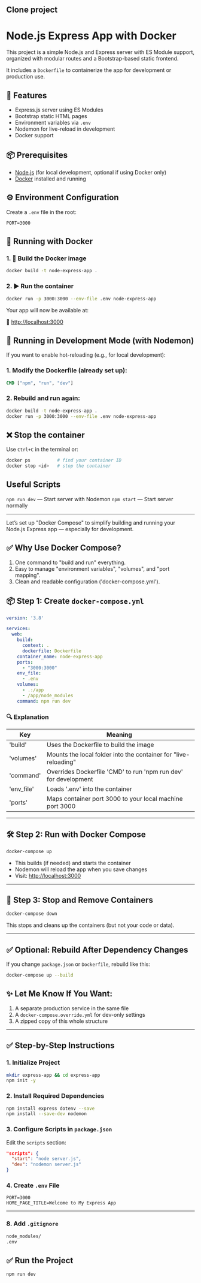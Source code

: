 ## Clone project

# Node.js Express App with Docker

This project is a simple Node.js and Express server with ES Module support, organized with modular routes and a Bootstrap-based static frontend.

It includes a `Dockerfile` to containerize the app for development or production use.


## 🚀 Features

- Express.js server using ES Modules
- Bootstrap static HTML pages
- Environment variables via `.env`
- Nodemon for live-reload in development
- Docker support


## 📦 Prerequisites

- [Node.js](https://nodejs.org/) (for local development, optional if using Docker only)
- [Docker](https://www.docker.com/) installed and running



## ⚙️ Environment Configuration

Create a `.env` file in the root:

```env
PORT=3000
````


## 🐳 Running with Docker

### 1. 🔨 Build the Docker image

```bash
docker build -t node-express-app .
```

### 2. ▶️ Run the container

```bash
docker run -p 3000:3000 --env-file .env node-express-app
```

Your app will now be available at:

📎 [http://localhost:3000](http://localhost:3000)


## 🧪 Running in Development Mode (with Nodemon)

If you want to enable hot-reloading (e.g., for local development):

### 1. Modify the Dockerfile (already set up):

```Dockerfile
CMD ["npm", "run", "dev"]
```

### 2. Rebuild and run again:

```bash
docker build -t node-express-app .
docker run -p 3000:3000 --env-file .env node-express-app
```


## ❌ Stop the container

Use `Ctrl+C` in the terminal or:

```bash
docker ps          # find your container ID
docker stop <id>   # stop the container
```

## Useful Scripts

 `npm run dev` — Start server with Nodemon
 `npm start` — Start server normally

------------------------------------------------------------------------

Let’s set up "Docker Compose" to simplify building and running your Node.js Express app — especially for development.

## ✅ Why Use Docker Compose?

1. One command to "build and run" everything.
2. Easy to manage "environment variables", "volumes", and "port mapping".
3. Clean and readable configuration ('docker-compose.yml').


## 📦 Step 1: Create `docker-compose.yml`

```yaml
version: '3.8'

services:
  web:
    build:
      context: .
      dockerfile: Dockerfile
    container_name: node-express-app
    ports:
      - "3000:3000"
    env_file:
      - .env
    volumes:
      - .:/app
      - /app/node_modules
    command: npm run dev
```

### 🔍 Explanation

| Key        | Meaning                                                           |
| ---------- | ----------------------------------------------------------------- |
| 'build'    | Uses the Dockerfile to build the image                            |
| 'volumes'  | Mounts the local folder into the container for "live-reloading" |
| 'command'  | Overrides Dockerfile 'CMD' to run 'npm run dev' for development   |
| 'env_file' | Loads '.env' into the container                                   |
| 'ports'    | Maps container port 3000 to your local machine port 3000          |

---

## 🛠 Step 2: Run with Docker Compose

```bash
docker-compose up
```

* This builds (if needed) and starts the container
* Nodemon will reload the app when you save changes
* Visit: [http://localhost:3000](http://localhost:3000)

---

## 🧹 Step 3: Stop and Remove Containers

```bash
docker-compose down
```

This stops and cleans up the containers (but not your code or data).

---

## ✅ Optional: Rebuild After Dependency Changes

If you change `package.json` or `Dockerfile`, rebuild like this:

```bash
docker-compose up --build
```

## ✨ Let Me Know If You Want:

1. A separate production service in the same file
2. A `docker-compose.override.yml` for dev-only settings
3. A zipped copy of this whole structure


------------------------------------------------------------------------

## ✅ Step-by-Step Instructions

### 1. Initialize Project

```bash
mkdir express-app && cd express-app
npm init -y
```

### 2. Install Required Dependencies

```bash
npm install express dotenv --save
npm install --save-dev nodemon
```

### 3. Configure Scripts in `package.json`

Edit the `scripts` section:

```json
"scripts": {
  "start": "node server.js",
  "dev": "nodemon server.js"
}
```

### 4. Create `.env` File

```env
PORT=3000
HOME_PAGE_TITLE=Welcome to My Express App
```

---

### 8. Add `.gitignore`

```bash
node_modules/
.env
```

## ✅ Run the Project

```bash
npm run dev
```
